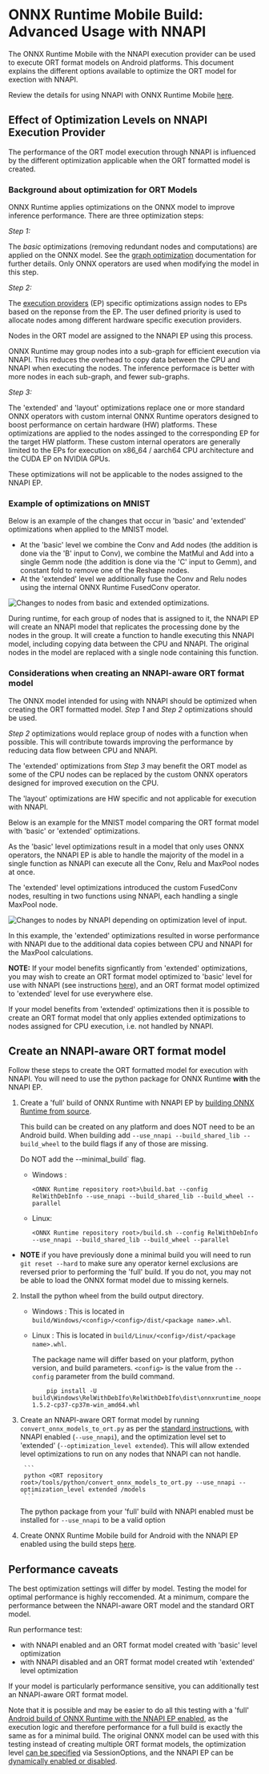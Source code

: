 # ONNX Runtime Mobile Build: Advanced Usage with NNAPI

The ONNX Runtime Mobile with the NNAPI execution provider can be used to execute ORT format models on Android platforms. This document explains the different options available to optimize the ORT model for exection with NNAPI. 

Review the details for using NNAPI with ONNX Runtime Mobile [here](docs/ONNX_Runtime_for_Mobile_Platforms.md#using-nnapi-with-onnx-runtime-mobile).

## Effect of Optimization Levels on NNAPI Execution Provider

The performance of the ORT model execution through NNAPI is influenced by the different optimization applicable when the ORT formatted model is created.

### Background about optimization for ORT Models

ONNX Runtime applies optimizations on the ONNX model to improve inference performance. There are three optimization steps:

*Step 1:*

The _basic_ optimizations (removing redundant nodes and computations) are applied on the ONNX model. See the [graph optimization](ONNX_Runtime_Graph_Optimizations.md) documentation for further details. Only ONNX operators are used when modifying the model in this step.

*Step 2:*

The [execution providers](execution_providers/README.md) (EP) specific optimizations assign nodes to EPs based on the reponse from the EP. The user defined priority is used to allocate nodes among different hardware specific execution providers.

Nodes in the ORT model are assigned to the NNAPI EP using this process.

ONNX Runtime may group nodes into a sub-graph for efficient execution via NNAPI. This reduces the overhead to copy data between the CPU and NNAPI when executing the nodes. The inference performace is better with more nodes in each sub-graph, and fewer sub-graphs.

*Step 3:* 

The 'extended' and 'layout' optimizations replace one or more standard ONNX operators with custom internal ONNX Runtime operators designed to boost performance on certain hardware (HW) platforms. These optimizations are applied to the nodes assinged to the corresponding EP for the target HW platform. These custom internal operators are generally limited to the EPs for execution on x86_64 / aarch64 CPU architecture and the CUDA EP on NVIDIA GPUs.

These optimizations will not be applicable to the nodes assigned to the NNAPI EP.

### Example of optimizations on MNIST

Below is an example of the changes that occur in 'basic' and 'extended' optimizations when applied to the MNIST model.

- At the 'basic' level we combine the Conv and Add nodes (the addition is done via the 'B' input to Conv), we combine the MatMul and Add into a single Gemm node (the addition is done via the 'C' input to Gemm), and constant fold to remove one of the Reshape nodes. 
- At the 'extended' level we additionally fuse the Conv and Relu nodes using the internal ONNX Runtime FusedConv operator.

<img align="center" src="images/mnist_optimization.png" alt="Changes to nodes from basic and extended optimizations."/>

During runtime, for each group of nodes that is assigned to it, the NNAPI EP will create an NNAPI model that replicates the processing done by the nodes in the group. It will create a function to handle executing this NNAPI model, including copying data between the CPU and NNAPI. The original nodes in the model are replaced with a single node containing this function.

### Considerations when creating an NNAPI-aware ORT format model

The ONNX model intended for using with NNAPI should be optimized when creating the ORT formatted model. *Step 1* and *Step 2* optimizations should be used.

*Step 2* optimizations would replace group of nodes with a function when possible. This will contribute towards improving the performance by reducing data flow between CPU and NNAPI.

The 'extended' optimizations from *Step 3* may benefit the ORT model as some of the CPU nodes can be replaced by the custom ONNX operators designed for improved execution on the CPU. 

The 'layout' optimizations are HW specific and not applicable for execution with NNAPI.

Below is an example for the MNIST model comparing the ORT format model with 'basic' or 'extended' optimizations.

As the 'basic' level optimizations result in a model that only uses ONNX operators, the NNAPI EP is able to handle the majority of the model in a single function as NNAPI can execute all the Conv, Relu and MaxPool nodes at once.

The 'extended' level optimizations introduced the custom FusedConv nodes, resulting in two functions using NNAPI, each handling a single MaxPool node. 

<img align="center" src="images/mnist_optimization_with_nnapi.png" alt="Changes to nodes by NNAPI depending on optimization level of input.">


In this example, the 'extended' optimizations resulted in worse performance with NNAPI due to the additional data copies between CPU and NNAPI for the MaxPool calculations.

__NOTE:__ If your model benefits signficantly from 'extended' optimizations, you may wish to create an ORT format model optimized to 'basic' level for use with NNAPI (see instructions [here](ONNX_Runtime_for_Mobile_Platforms.md#Using-NNAPI-with-ONNX-Runtime-Mobile)), and an ORT format model optimized to 'extended' level for use everywhere else.

If your model benefits from 'extended' optimizations then it is possible to create an ORT format model that only applies extended optimizations to nodes assigned for CPU execution, i.e. not handled by NNAPI.

## Create an NNAPI-aware ORT format model

Follow these steps to create the ORT formatted model for execution with NNAPI. You will need to use the python package for ONNX Runtime __with__ the NNAPI EP.

1. Create a 'full' build of ONNX Runtime with NNAPI EP by [building ONNX Runtime from source](https://github.com/microsoft/onnxruntime/blob/master/BUILD.md#start-baseline-cpu). 

    This build can be created on any platform and does NOT need to be an Android build. When building add `--use_nnapi --build_shared_lib --build_wheel` to the build flags if any of those are missing.

    Do NOT add the --minimal_build` flag.
    - Windows :
        ```
        <ONNX Runtime repository root>\build.bat --config RelWithDebInfo --use_nnapi --build_shared_lib --build_wheel --parallel
        ```

    - Linux:
        ```
        <ONNX Runtime repository root>/build.sh --config RelWithDebInfo --use_nnapi --build_shared_lib --build_wheel --parallel
        ```

  - **NOTE** if you have previously done a minimal build you will need to run `git reset --hard` to make sure any operator kernel exclusions are reversed prior to performing the 'full' build. If you do not, you may not be able to load the ONNX format model due to missing kernels.

2. Install the python wheel from the build output directory.

    - Windows : This is located in `build/Windows/<config>/<config>/dist/<package name>.whl`. 
    
    - Linux : This is located in `build/Linux/<config>/dist/<package name>.whl`.
    
        The package name will differ based on your platform, python version, and build parameters. `<config>` is the value from the `--config` parameter from the build command.
        ```
            pip install -U build\Windows\RelWithDebIfo\RelWithDebIfo\dist\onnxruntime_noopenmp-1.5.2-cp37-cp37m-win_amd64.whl
        ```

3. Create an NNAPI-aware ORT format model by running `convert_onnx_models_to_ort.py` as per the [standard instructions](ONNX_Runtime_for_Mobile_Platforms.md#Create-ORT-format-model-and-configuration-file-with-required-operators), with NNAPI enabled (`--use_nnapi`), and the optimization level set to 'extended' (`--optimization_level extended`). This will allow extended level optimizations to run on any nodes that NNAPI can not handle.

        ```
        python <ORT repository root>/tools/python/convert_onnx_models_to_ort.py --use_nnapi --optimization_level extended /models
        ```

    The python package from your 'full' build with NNAPI enabled must be installed for `--use_nnapi` to be a valid option

4. Create ONNX Runtime Mobile build for Android with the NNAPI EP enabled using the build steps [here](ONNX_Runtime_for_Mobile_Platforms.md#Create-a-minimal-build-for-Android-with-NNAPI-support).

## Performance caveats

The best optimization settings will differ by model. Testing the model for optimal performance is highly reccomended. At a minimum, compare the performance between the NNAPI-aware ORT model and the standard ORT model.

Run performance test:
  - with NNAPI enabled and an ORT format model created with 'basic' level optimization
  - with NNAPI disabled and an ORT format model created wtih 'extended' level optimization 

If your model is particularly performance sensitive, you can additionally test an NNAPI-aware ORT format model.

Note that it is possible and may be easier to do all this testing with a 'full' [Android build of ONNX Runtime with the NNAPI EP enabled](https://github.com/microsoft/onnxruntime/blob/master/BUILD.md#Android-NNAPI-Execution-Provider), as the execution logic and therefore performance for a full build is exactly the same as for a minimal build. The original ONNX model can be used with this testing instead of creating multiple ORT format models, the optimization level [can be specified](ONNX_Runtime_Graph_Optimizations.md#Usage) via SessionOptions, and the NNAPI EP can be [dynamically enabled or disabled](execution_providers/README.md#Using-Execution-Providers). 
